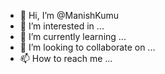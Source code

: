 





- 👋 Hi, I’m @ManishKumu
- 👀 I’m interested in ...
- 🌱 I’m currently learning ...
- 💞️ I’m looking to collaborate on ...
- 📫 How to reach me ...

<!---
ManishKumu/ManishKumu is a ✨ special ✨ repository because its `README.md` (this file) appears on your GitHub profile.
You can click the Preview link to take a look at your changes.
--->
